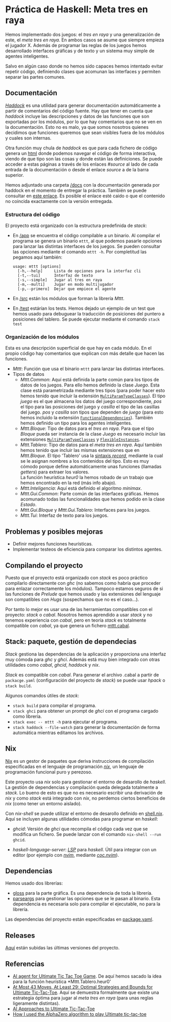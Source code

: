 Práctica de Haskell: Meta tres en raya
======================================

Hemos implementado dos juegos: el *tres en raya* y una generalización de este,
el *meta tres en raya*. En ambos casos se asume que siempre empieza el jugador
X. Además de programar las reglas de los juegos hemos desarrollado interfaces
gráficas y de texto y un sistema muy simple de agentes inteligentes.

Salvo en algún caso donde no hemos sido capaces hemos intentado evitar repetir
código, definiendo clases que acomunan las interfaces y permiten separar las
partes comunes.

Documentación
-------------

[*Haddock*](https://www.haskell.org/haddock/) es una utilidad para
generar documentación automáticamente a partir de comentarios del código fuente.
Hay que tener en cuenta que *haddock* incluye las descripciones y datos de las
funciones que son exportadas por los módulos, por lo que hay comentarios que no
se ven en la documentación. Esto no es malo, ya que somos nosotros quienes
decidimos que funciones queremos que sean visibles fuera de los módulos y cuales
son internas.

Otra función muy chula de *haddock* es que para cada fichero de código genera un
[html](./docs/src) donde podemos navegar el código de forma interactiva, viendo
de que tipo son las cosas y donde están las definiciones. Se puede acceder a
estas páginas a través de los enlaces *#source* al lado de cada entrada de la
documentación o desde el enlace *source* a de la barra superior.

Hemos adjuntado una carpeta [/docs](./docs) con la documentación generada por
haddock en el momento de entregar la práctica. También se puede consultar en
[este enlace](https://haztecaso.com/mttt/docs). Es posible el enlace esté caido o
que el contenido no coincida exactamente con la versión entregada.

### Estructura del código

El proyecto está organizado con la estructura predefinida de *stack*:

- En [/app](./app) se encuentra el código compilable a un binario. Al compilar
  el programa se genera un binario `mttt`, al que podemos pasarle opciones para
  lanzar las distintas interfaces de los juegos. Se pueden consultar las
  opciones mediante el comando `mttt -h`. Por completitud las pegamos aquí
  también:

  ```
  usage: mttt [options]
    [-h,--help]     Lista de opciones para la interfaz cli
    [-t,--tui]      Interfaz de texto
    [-s,--simple]   Jugar al tres en raya
    [-m,--multi]    Jugar en modo multijugador
    [-p,--primero]  Dejar que empiece el agente
  ```

- En [/src](./src) están los módulos que forman la librería *Mttt*.

- En [/test](./test) estárían los tests. Hemos dejado un ejemplo de un test que
  hemos usado para debuguear la traducción de posiciones del puntero a
  posiciones del tablero. Se puede ejecutar mediante el comando `stack test`

### Organización de los módulos

Esta es una descripción superficial de que hay en cada módulo. En el propio
código hay comentarios que explican con más detalle que hacen las funciones.

- *Mttt*: Función que usa el binario `mttt` para lanzar las distintas
  interfaces.
- Tipos de datos
  - *Mttt.Common*: Aquí está definida la parte común para los tipos de datos
    de los juegos. Para ello hemos definido la clase *Juego*. Esta clase está
    parametrizada mediante tres tipos (para poder hacer esto hemos tenido que
    incluir la extensión [`MultiParamTypeClasses`](https://downloads.haskell.org/~ghc/8.8.4/docs/html/users_guide/glasgow_exts.html#multi-parameter-type-classes)).
    El tipo *juego* es el que almacena los datos del juego correspondiente,
    *pos* el tipo para las posiciones del juego y *casilla* el tipo de las
    casillas del juego. *pos* y *casilla* son tipos que dependen de *juego*
    (para esto hemos incluido la extensión [`FunctionalDependencies`](https://downloads.haskell.org/~ghc/8.8.4/docs/html/users_guide/glasgow_exts.html#functional-dependencies)).
    También hemos definido un tipo para los agentes inteligentes.
  - *Mttt.Bloque*: Tipo de datos para el *tres en raya*. Para que el tipo
    *Bloque* pueda ser instancia de la clase *Juego* es necesario incluir las
    extensiones [`MultiParamTypeClasses`](https://downloads.haskell.org/~ghc/8.8.4/docs/html/users_guide/glasgow_exts.html#multi-parameter-type-classes)
    y [`FlexibleInstances`](https://downloads.haskell.org/~ghc/8.8.4/docs/html/users_guide/glasgow_exts.html#extension-FlexibleInstances).
  - *Mttt.Tablero*: Tipo de datos para el *meta tres en raya*. Aquí también
    hemos tenido que incluir las mismas extensiones que en *Mttt.Bloque*. El
    tipo 'Tablero' usa la [sintaxis
    *record*](https://www.haskell.org/onlinereport/haskell2010/haskellch3.html#x8-490003.15),
    mediante la cual se le asignan nombres a los contenidos del tipo. Esto es
    muy cómodo porque define automáticamente unas funciones (llamadas *getters*)
    para extraer los valores.  
    La función heurística *heur0* la hemos robado de un trabajo que hemos
    encontrado en la red (más info abajo).
  - *Mttt.Inteligencia*: Aquí está definido el algoritmo *minimax*.
  - *Mttt.Gui.Common*: Parte común de las interfaces gráficas. Hemos acomunado
    todas las funcionalidades que hemos podido en la clase *Estado*.
  - *Mttt.Gui.Bloque* y *Mttt.Gui.Tablero*: Interfaces para los juegos.
  - *Mttt.Tui*: Interfaz de texto para los juegos.

Problemas y posibles mejoras
----------------------------

- Definir mejores funciones heurísticas.
- Implementar testeos de eficiencia para comparar los distintos agentes.

Compilando el proyecto
----------------------

Puesto que el proyecto está organizado con *stack* es poco práctico compilarlo
directamente con *ghc* (no sabemos como habría que proceder para enlazar
correctamente los módulos). Tampoco estamos seguros de si las funciones de
*Prelude* que hemos usado y las extensiones del lenguaje son compatibles con
*Hugs* (sospechamos que no es el caso...).

Por tanto lo mejor es usar una de las herramientas compatibles con el proyecto:
*stack* o *cabal*. Nosotros hemos aprendido a usar *stack* y no tenemos
experiencia con *cabal*, pero en teoría *stack* es totalmente compatible con
*cabal*, ya que genera un fichero [mttt.cabal](./mttt.cabal).

Stack: paquete, gestión de dependecias
--------------------------------------

*Stack* gestiona las dependencias de la aplicación y proporciona una interfaz
muy cómoda para *ghc* y *ghci*. Además está muy bien integrado con otras
utilidades como *cabal*, *ghcid*, *haddock* y *nix*.

*Stack* es compatible con *cabal*. Para generar el archivo .cabal a partir de
`packacge.yaml` (configuración del proyecto de *stack*) se puede usar *hpack* o
`stack build`.

Algunos comandos útiles de *stack*:

- `stack build` para compilar el programa.
- `stack ghci` para obtener un prompt de *ghci* con el programa cargado como
  librería.
- `stack exec -- mttt -h` para ejecutar el programa.
- `stack haddock --file-watch` para generar la documentación de forma automática
  mientras editamos los archivos.

Nix
---

[Nix](https://nixos.wiki/wiki/Nix) es un gestor de paquetes que deriva
instrucciones de compilación especificadas en el lenguaje de programación
[*nix*](https://nixos.wiki/wiki/Nix_Expression_Language), un lenguaje de
programación funcional puro y perezoso.

Este proyecto usa *nix* solo para gestionar el entorno de desarollo de
*haskell*. La gestión de dependencias y compilación queda delegada totalmente a
*stack*. Lo bueno de esto es que no es necesario escribir una derivación de
*nix* y como *stack* está integrado con *nix*, no perdemos ciertos beneficios de
*nix* (como tener un entorno aislado).

Con *nix-shell* se puede utilizar el entorno de desarollo definido en
[shell.nix](./shell.nix). Aquí se incluyen algunas utilidades cómodas para
programar en *haskell*:

- *ghcid*: Versión de *ghci* que recompila el código cada vez que se modifica
  un fichero. Se puede lanzar con el comando `nix-shell --run ghcid`.

- *haskell-language-server*:
  *[LSP](https://microsoft.github.io/language-server-protocol/)* para *haskell*.
  Útil para integrar con un editor (por ejemplo con [*nvim*](https://neovim.io),
  mediante [*coc.nvim*](https://github.com/neoclide/coc.nvim/)).

Dependencias
------------

Hemos usado dos librerías:

- [gloss](https://hackage.haskell.org/package/gloss/) para la parte gráfica.
  Es una dependencia de toda la librería.
- [parseargs](https://hackage.haskell.org/package/parseargs/) para gestionar las
  opciones que se le pasan al binario. Esta dependencia es necesaria solo para
  compilar el ejecutable, no para la librería.

Las dependencias del proyecto están especificadas en
[package.yaml](./package.yaml).

Releases
--------

[Aquí](https://haztecaso.com/mttt/releases/) están subidas las últimas versiones
del proyecto.

Referencias
-----------

- [AI agent for Ultimate Tic Tac Toe Game](https://www.cs.huji.ac.il/~ai/projects/2013/U2T3P/files/AI_Report.pdf).
  De aquí hemos sacado la idea para la función heurística *Mttt.Tablero.heur0'
- [At Most 43 Moves, At Least 29: Optimal Strategies and Bounds for Ultimate
  Tic-Tac-Toe](https://arxiv.org/abs/2006.02353). Aquí se demuestra formalmente
  que existe una estrategia óptima para jugar al *meta tres en raya* (para unas
  reglas ligeramente distintas).
- [AI Approaches to Ultimate Tic-Tac-Toe](https://www.cs.huji.ac.il/~ai/projects/2013/UlitmateTic-Tac-Toe/files/report.pdf)
- [How I used the AlphaZero algorithm to play Ultimate
  tic-tac-toe](https://youtu.be/CcwC8tTe_QE)
